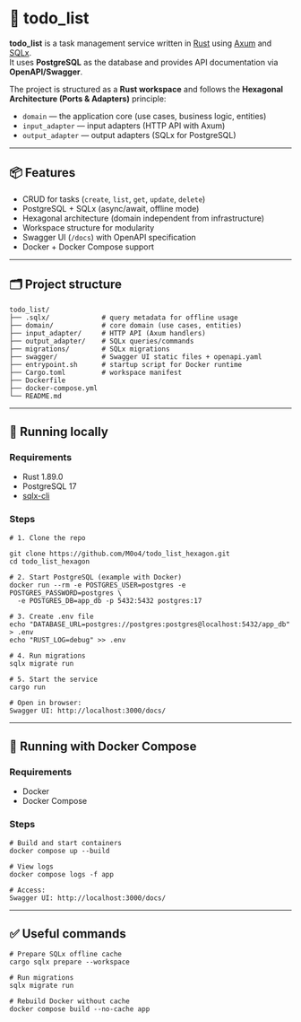 # 📝 todo_list

**todo_list** is a task management service written in [Rust](https://www.rust-lang.org/) using [Axum](https://github.com/tokio-rs/axum) and [SQLx](https://github.com/launchbadge/sqlx).  
It uses **PostgreSQL** as the database and provides API documentation via **OpenAPI/Swagger**.

The project is structured as a **Rust workspace** and follows the **Hexagonal Architecture (Ports & Adapters)** principle:
- `domain` — the application core (use cases, business logic, entities)
- `input_adapter` — input adapters (HTTP API with Axum)
- `output_adapter` — output adapters (SQLx for PostgreSQL)

---

## 📦 Features

- CRUD for tasks (`create`, `list`, `get`, `update`, `delete`)
- PostgreSQL + SQLx (async/await, offline mode)
- Hexagonal architecture (domain independent from infrastructure)
- Workspace structure for modularity
- Swagger UI (`/docs`) with OpenAPI specification
- Docker + Docker Compose support

---

## 🗂 Project structure

```text
todo_list/
├── .sqlx/             # query metadata for offline usage
├── domain/            # core domain (use cases, entities)
├── input_adapter/     # HTTP API (Axum handlers)
├── output_adapter/    # SQLx queries/commands
├── migrations/        # SQLx migrations
├── swagger/           # Swagger UI static files + openapi.yaml
├── entrypoint.sh      # startup script for Docker runtime
├── Cargo.toml         # workspace manifest
├── Dockerfile
├── docker-compose.yml
└── README.md
```

---

## 🚀 Running locally

### Requirements
- Rust 1.89.0
- PostgreSQL 17
- [sqlx-cli](https://github.com/launchbadge/sqlx/tree/main/sqlx-cli)

### Steps

```text
# 1. Clone the repo

git clone https://github.com/M0o4/todo_list_hexagon.git
cd todo_list_hexagon

# 2. Start PostgreSQL (example with Docker)
docker run --rm -e POSTGRES_USER=postgres -e POSTGRES_PASSWORD=postgres \
  -e POSTGRES_DB=app_db -p 5432:5432 postgres:17

# 3. Create .env file
echo "DATABASE_URL=postgres://postgres:postgres@localhost:5432/app_db" > .env
echo "RUST_LOG=debug" >> .env

# 4. Run migrations
sqlx migrate run

# 5. Start the service
cargo run

# Open in browser:
Swagger UI: http://localhost:3000/docs/
```

---

## 🐳 Running with Docker Compose

### Requirements
- Docker 
- Docker Compose

### Steps
```text
# Build and start containers
docker compose up --build

# View logs
docker compose logs -f app

# Access:
Swagger UI: http://localhost:3000/docs/
```

---

## ✅ Useful commands
```text
# Prepare SQLx offline cache
cargo sqlx prepare --workspace

# Run migrations
sqlx migrate run

# Rebuild Docker without cache
docker compose build --no-cache app
```